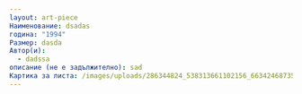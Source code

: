 ```yaml
---
layout: art-piece
Наименование: dsadas
година: "1994"
Размер: dasda
Автор(и):
  - dadssa
описание (не е задължително): sad
Картика за листа: /images/uploads/286344824_538313661102156_6634246873579666241_n.jpg
---
```

